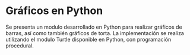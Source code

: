 # Gráficos en Python  
Se presenta un modulo desarrollado en Python para realizar gráficos de barras, así como también gráficos de torta.
La implementación se realiza utilizando el modulo Turtle disponible en Python, con programación procedural.
